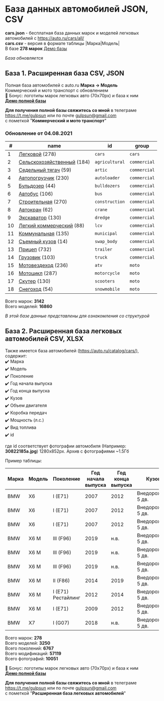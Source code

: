 # База данных автомобилей JSON, CSV
**cars.json** - бесплатная база данных марок и моделей легковых автомобилей с https://auto.ru/cars/all/  
**cars.csv** - версия в формате таблицы |Марка|Модель|  
В базе **278 марок**
[Демо базы](https://blanzh.github.io/carsBase/)

_База обновляется_
## База 1. Расширенная база CSV, JSON
Полная база автомобилей с auto.ru **Марка -> Модель**  
Коммерческий и мото транспорт с обновлением   
🎁 Бонус: логотипы марок легковых авто (70x70px) и база к ним  
**[Демо полной базы](https://blanzh.github.io/carsBase/parserAutoRu-master.zip)**

**Для получения полной базы свяжитесь со мной** в телеграме https://t.me/gulpsun или по почте gulpsun@gmail.com  
с пометкой "**Коммерческий и мото транспорт**"

### Обновление от 04.08.2021
|#|name|id|group|
|---|---|---|---|
|1|[Легковой](https://auto.ru/cars/all/) (278)|`cars`|`cars`|
|2|[Сельскохозяйственный](https://auto.ru/agricultural/all/) (184)|`agricultural`|`commercial`|
|3|[Седельный тягач](https://auto.ru/artic/all/) (59)|`artic`|`commercial`|
|4|[Автопогрузчик](https://auto.ru/autoloader/all/) (230)|`autoloader`|`commercial`|
|5|[Бульдозер](https://auto.ru/bulldozers/all/) (44)|`bulldozers`|`commercial`|
|6|[Автобус](https://auto.ru/bus/all/) (106)|`bus`|`commercial`|
|7|[Строительная](https://auto.ru/construction/all/) (270)|`construction`|`commercial`|
|8|[Автокран](https://auto.ru/crane/all/) (62)|`crane`|`commercial`|
|9|[Экскаватор](https://auto.ru/dredge/all/) (130)|`dredge`|`commercial`|
|10|[Легкий коммерческий](https://auto.ru/lcv/all/) (88)|`lcv`|`commercial`|
|11|[Коммунальная](https://auto.ru/municipal/all/) (135)|`municipal`|`commercial`|
|12|[Съемный кузов](https://auto.ru/swap_body/all/) (14)|`swap_body`|`commercial`|
|13|[Прицеп](https://auto.ru/trailer/all/) (732)|`trailer`|`commercial`|
|14|[Грузовик](https://auto.ru/truck/all/) (103)|`truck`|`commercial`|
|15|[Мотовездеход](https://auto.ru/atv/all/) (236)|`atv`|`moto`|
|16|[Мотоцикл](https://auto.ru/motorcycle/all/) (287)|`motorcycle`|`moto`|
|17|[Скутер](https://auto.ru/scooters/all/) (130)|`scooters`|`moto`|
|18|[Снегоход](https://auto.ru/snowmobile/all/) (54)|`snowmobile`|`moto`|

Всего марок: **3142**  
Всего моделей: **16860**


_В этой базе данные представлены для ознакомления со структурой_

## База 2. Расширенная база легковых автомобилей CSV, XLSX
Также имеется база автомобилей (https://auto.ru/catalog/cars/), содержит:  
✔️ Марка  
✔️ Модель  
✔️ Поколение  
✔️ Год начала выпуска  
✔️ Год конца выпуска  
✔️ Кузов  
✔️ Объем двигателя  
✔️ Коробка передач  
✔️ Мощность (л.с.)  
✔️ Вид топлива  
✔️ id  

где id соответствует фотографии автомобиля (Например: **30822185a.jpg**) 1280x852px. Архив с фотографиями ~1.5Гб 

Пример таблицы:

|Марка|Модель|Поколение|Год начала выпуска|Год конца выпуска|Кузов|Объем двигателя|Коробка передач|Мощность (л.с.)|Топливо|id|
|---|---|---|---|---|---|---|---|---|---|---|
|BMW|X6|I (E71)|2007|2012|Внедорожник 5 дв.|3.0|автомат|235|дизель|4494d6f3f|
|BMW|X6|I (E71)|2007|2012|Внедорожник 5 дв.|3.0|автомат|286|дизель|4494d6f3f|
|BMW|X6|I (E71)|2007|2012|Внедорожник 5 дв.|4.4|автомат|407|гибрид|4494d6f3f|
|BMW|X6 M|III (F96)|2019|н.в.|Внедорожник 5 дв.|4.4|автомат|600|бензин|a92ec93a6|
|BMW|X6 M|III (F96)|2019|н.в.|Внедорожник 5 дв.|4.4|автомат|625|бензин|a92ec93a6|
|BMW|X6 M|III (F96)|2019|н.в.|Внедорожник 5 дв.|4.4|автомат|625|бензин|a92ec93a6|
|BMW|X6 M|II (F86)|2014|2019|Внедорожник 5 дв.|4.4|автомат|575|бензин|95cbb82c0|
|BMW|X6 M|I (E71) Рестайлинг|2012|2014|Внедорожник 5 дв.|4.4|автомат|555|бензин|19d9f2ed1|
|BMW|X6 M|I (E71)|2009|2012|Внедорожник 5 дв.|4.4|автомат|555|бензин|d92723c42|
|BMW|X7|I (G07)|2018|н.в.|Внедорожник 5 дв.|3.0|автомат|249|дизель|5a03f39ac|

Всего марок: **278**  
Всего моделей: **3250**  
Всего поколений: **6767**  
Всего модификаций: **57119**  
Всего фотографий: **10051**

🎁 Бонус: логотипы марок легковых авто (70x70px) и база к ним  
**[Демо полной базы](https://blanzh.github.io/carsBase/parserAutoRu2-master.zip)**

**Для получения полной базы свяжитесь со мной** в телеграме https://t.me/gulpsun или по почте gulpsun@gmail.com  
с пометкой "**Расширенная база легковых автомобилей**"
